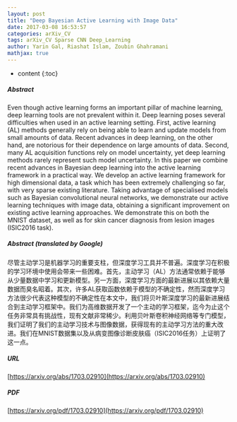```yaml
---
layout: post
title: "Deep Bayesian Active Learning with Image Data"
date: 2017-03-08 16:53:57
categories: arXiv_CV
tags: arXiv_CV Sparse CNN Deep_Learning
author: Yarin Gal, Riashat Islam, Zoubin Ghahramani
mathjax: true
---
```


* content
{:toc}

##### Abstract
Even though active learning forms an important pillar of machine learning, deep learning tools are not prevalent within it. Deep learning poses several difficulties when used in an active learning setting. First, active learning (AL) methods generally rely on being able to learn and update models from small amounts of data. Recent advances in deep learning, on the other hand, are notorious for their dependence on large amounts of data. Second, many AL acquisition functions rely on model uncertainty, yet deep learning methods rarely represent such model uncertainty. In this paper we combine recent advances in Bayesian deep learning into the active learning framework in a practical way. We develop an active learning framework for high dimensional data, a task which has been extremely challenging so far, with very sparse existing literature. Taking advantage of specialised models such as Bayesian convolutional neural networks, we demonstrate our active learning techniques with image data, obtaining a significant improvement on existing active learning approaches. We demonstrate this on both the MNIST dataset, as well as for skin cancer diagnosis from lesion images (ISIC2016 task).

##### Abstract (translated by Google)
尽管主动学习是机器学习的重要支柱，但深度学习工具并不普遍。深度学习在积极的学习环境中使用会带来一些困难。首先，主动学习（AL）方法通常依赖于能够从少量数据中学习和更新模型。另一方面，深度学习方面的最新进展以其依赖大量数据而臭名昭着。其次，许多AL获取函数依赖于模型的不确定性，然而深度学习方法很少代表这种模型的不确定性在本文中，我们将贝叶斯深度学习的最新进展结合到主动学习框架中。我们为高维数据开发了一个主动的学习框架，迄今为止这个任务非常具有挑战性，现有文献非常稀少。利用贝叶斯卷积神经网络等专门模型，我们证明了我们的主动学习技术与图像数据，获得现有的主动学习方法的重大改进。我们在MNIST数据集以及从病变图像诊断皮肤癌（ISIC2016任务）上证明了这一点。

##### URL
[https://arxiv.org/abs/1703.02910](https://arxiv.org/abs/1703.02910)

##### PDF
[https://arxiv.org/pdf/1703.02910](https://arxiv.org/pdf/1703.02910)

